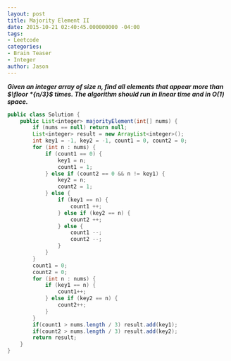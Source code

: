 ```yaml
---
layout: post
title: Majority Element II
date: 2015-10-21 02:40:45.000000000 -04:00
tags:
- Leetcode
categories:
- Brain Teaser
- Integer
author: Jason
---
```

<p><strong><em>Given an integer array of size n, find all elements that appear more than $\floor *{n/3}$ times. The algorithm should run in linear time and in O(1) space.</em></strong></p>


``` java
public class Solution {
    public List<integer> majorityElement(int[] nums) {
        if (nums == null) return null;
        List<integer> result = new ArrayList<integer>();
        int key1 = -1, key2 = -1, count1 = 0, count2 = 0;
        for (int n : nums) {
            if (count1 == 0) {
                key1 = n;
                count1 = 1;
            } else if (count2 == 0 && n != key1) {
                key2 = n;
                count2 = 1;
            } else {
                if (key1 == n) {
                    count1 ++;
                } else if (key2 == n) {
                    count2 ++;
                } else {
                    count1 --;
                    count2 --;
                }
            }
        }
        count1 = 0;
        count2 = 0;
        for (int n : nums) {
            if (key1 == n) {
                count1++;
            } else if (key2 == n) {
                count2++;
            }
        }
        if(count1 > nums.length / 3) result.add(key1);
        if(count2 > nums.length / 3) result.add(key2);
        return result;
    }
}
```
